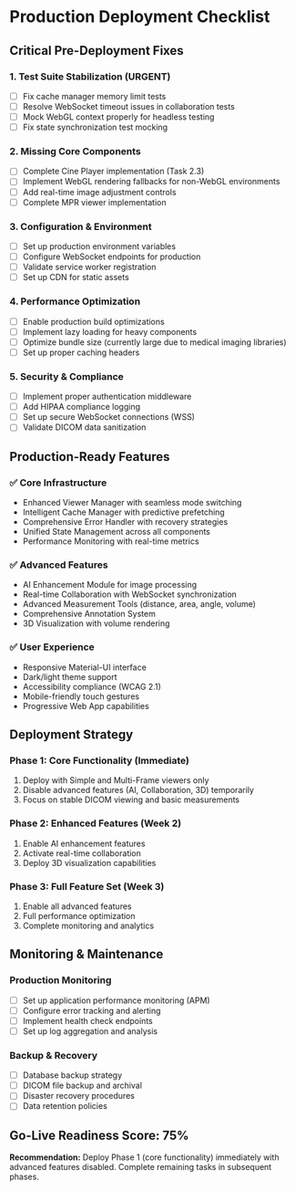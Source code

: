 # Production Deployment Checklist

## Critical Pre-Deployment Fixes

### 1. Test Suite Stabilization (URGENT)
- [ ] Fix cache manager memory limit tests
- [ ] Resolve WebSocket timeout issues in collaboration tests
- [ ] Mock WebGL context properly for headless testing
- [ ] Fix state synchronization test mocking

### 2. Missing Core Components
- [ ] Complete Cine Player implementation (Task 2.3)
- [ ] Implement WebGL rendering fallbacks for non-WebGL environments
- [ ] Add real-time image adjustment controls
- [ ] Complete MPR viewer implementation

### 3. Configuration & Environment
- [ ] Set up production environment variables
- [ ] Configure WebSocket endpoints for production
- [ ] Validate service worker registration
- [ ] Set up CDN for static assets

### 4. Performance Optimization
- [ ] Enable production build optimizations
- [ ] Implement lazy loading for heavy components
- [ ] Optimize bundle size (currently large due to medical imaging libraries)
- [ ] Set up proper caching headers

### 5. Security & Compliance
- [ ] Implement proper authentication middleware
- [ ] Add HIPAA compliance logging
- [ ] Set up secure WebSocket connections (WSS)
- [ ] Validate DICOM data sanitization

## Production-Ready Features

### ✅ Core Infrastructure
- Enhanced Viewer Manager with seamless mode switching
- Intelligent Cache Manager with predictive prefetching
- Comprehensive Error Handler with recovery strategies
- Unified State Management across all components
- Performance Monitoring with real-time metrics

### ✅ Advanced Features
- AI Enhancement Module for image processing
- Real-time Collaboration with WebSocket synchronization
- Advanced Measurement Tools (distance, area, angle, volume)
- Comprehensive Annotation System
- 3D Visualization with volume rendering

### ✅ User Experience
- Responsive Material-UI interface
- Dark/light theme support
- Accessibility compliance (WCAG 2.1)
- Mobile-friendly touch gestures
- Progressive Web App capabilities

## Deployment Strategy

### Phase 1: Core Functionality (Immediate)
1. Deploy with Simple and Multi-Frame viewers only
2. Disable advanced features (AI, Collaboration, 3D) temporarily
3. Focus on stable DICOM viewing and basic measurements

### Phase 2: Enhanced Features (Week 2)
1. Enable AI enhancement features
2. Activate real-time collaboration
3. Deploy 3D visualization capabilities

### Phase 3: Full Feature Set (Week 3)
1. Enable all advanced features
2. Full performance optimization
3. Complete monitoring and analytics

## Monitoring & Maintenance

### Production Monitoring
- [ ] Set up application performance monitoring (APM)
- [ ] Configure error tracking and alerting
- [ ] Implement health check endpoints
- [ ] Set up log aggregation and analysis

### Backup & Recovery
- [ ] Database backup strategy
- [ ] DICOM file backup and archival
- [ ] Disaster recovery procedures
- [ ] Data retention policies

## Go-Live Readiness Score: 75%

**Recommendation:** Deploy Phase 1 (core functionality) immediately with advanced features disabled. Complete remaining tasks in subsequent phases.